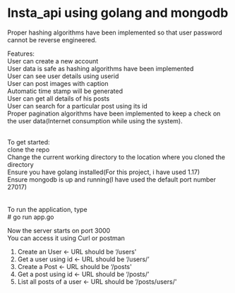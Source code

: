 # Insta_api using golang and mongodb
Proper hashing algorithms have been implemented so that user password cannot be reverse engineered.

Features:</br>
User can create a new account</br>
User data is safe as hashing algorithms have been implemented</br>
User can see user details using userid</br>
User can post images with caption</br>
Automatic time stamp will be generated</br>
User can get all details of his posts</br>
User can search for a particular post using its id</br>
Proper pagination algorithms have been implemented to keep a check on the user data(Internet consumption while using the system). 


</br>
To get started:</br>
clone the repo</br>
Change the current working directory to the location where you cloned the directory</br>
Ensure you have golang installed(For this project, i have used 1.17)</br>
Ensure mongodb is up and running(I have used the default port number 27017)</br>
</br></br>
To run the application, type </br>
# go run app.go

Now the server starts on port 3000</br>
You can access it using Curl or postman

1. Create an User <- URL should be ‘/users'</br>
2. Get a user using id <- URL should be ‘/users/<id here>’
3. Create a Post <- URL should be ‘/posts'
4. Get a post using id <- URL should be ‘/posts/<id here>’
5. List all posts of a user <- URL should be ‘/posts/users/<Id here>'

                    
   
